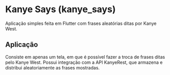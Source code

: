 # Kanye Says (kanye_says)

Aplicação simples feita em Flutter com frases aleatórias ditas por Kanye West.

## Aplicação

Consiste em apenas um tela, em que é possível fazer a troca de frases ditas pelo Kanye West.
Possui integração com a API KanyeRest, que armazena e distribui aleatoriamente as frases mostradas. 
